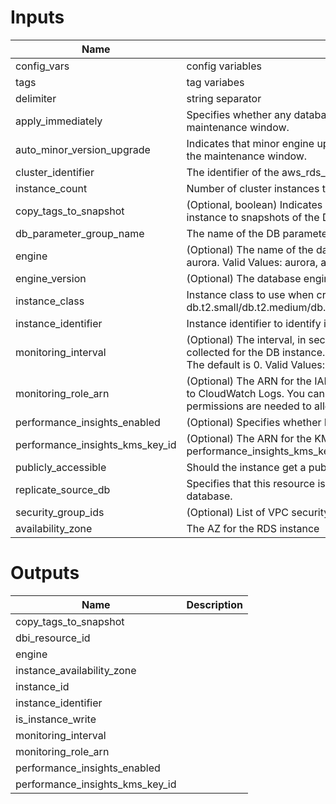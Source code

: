 
# Inputs

| Name | Description | Type | Default | Required |
|------|-------------|:----:|:-----:|:-----:|
| config_vars | config variables | map | - | yes |
| tags | tag variabes | map | - | yes |
| delimiter | string separator | string | "" | no |
| apply_immediately | Specifies whether any database modifications are applied immediately, or during the next maintenance window. | string | `false` | no |
| auto_minor_version_upgrade | Indicates that minor engine upgrades will be applied automatically to the DB instance during the maintenance window. | string | `true` | no |
| cluster_identifier | The identifier of the aws_rds_cluster in which to launch this instance. | string | - | yes |
| instance_count | Number of cluster instances to create | string | `2` | no |
| copy_tags_to_snapshot | (Optional, boolean) Indicates whether to copy all of the user-defined tags from the DB instance to snapshots of the DB instance. Default false. | boolean | false | no |
| db_parameter_group_name | The name of the DB parameter group to associate with this instance. | string | - | yes |
| engine | (Optional) The name of the database engine to be used for the RDS instance. Defaults to aurora. Valid Values: aurora, aurora-mysql, aurora-postgresql. | string | `5.6.10a` | no |
| engine_version | (Optional) The database engine version. | string | `5.6.10a` | no |
| instance_class | Instance class to use when creating RDS cluster - db.t2.small/db.t2.medium/db.r3.large/db.r3.xlarge/db.r3.2xlarge/db.r3.4xlarge/db.r3.8xlarge | string | `db.t2.medium` | no |
| instance_identifier | Instance identifier to identify instances. | string | - | yes |
| monitoring_interval | (Optional) The interval, in seconds, between points when Enhanced Monitoring metrics are collected for the DB instance. To disable collecting Enhanced Monitoring metrics, specify 0. The default is 0. Valid Values: 0, 1, 5, 10, 15, 30, 60. | string | `0` | no |
| monitoring_role_arn | (Optional) The ARN for the IAM role that permits RDS to send enhanced monitoring metrics to CloudWatch Logs. You can find more information on the AWS Documentation what IAM permissions are needed to allow Enhanced Monitoring for RDS Instances. | string | ` ` | no |
| performance_insights_enabled | (Optional) Specifies whether Performance Insights is enabled or not. | boolean | false | no |
| performance_insights_kms_key_id | (Optional) The ARN for the KMS key to encrypt Performance Insights data. When specifying performance_insights_kms_key_id, performance_insights_enabled needs to be set to true. | string | `` | no |
| publicly_accessible | Should the instance get a public IP address? | string | `false` | no |
| replicate_source_db | Specifies that this resource is a Replicate database and to use this value as the source database. | string | "" | no |
| security_group_ids | (Optional) List of VPC security groups to associate | list | [] | no |
| availability_zone | The AZ for the RDS instance | string | - | yes |

# Outputs

| Name | Description |
|------|-------------|
| copy_tags_to_snapshot |  |
| dbi_resource_id |  |
| engine |  |
| instance_availability_zone |  |
| instance_id |  |
| instance_identifier |  |
| is_instance_write |  |
| monitoring_interval |  |
| monitoring_role_arn |  |
| performance_insights_enabled |  |
| performance_insights_kms_key_id |  |
